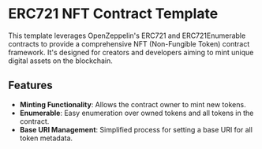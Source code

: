 # ERC721 NFT Contract Template

This template leverages OpenZeppelin's ERC721 and ERC721Enumerable contracts to provide a comprehensive NFT (Non-Fungible Token) contract framework. It's designed for creators and developers aiming to mint unique digital assets on the blockchain.

## Features

- **Minting Functionality**: Allows the contract owner to mint new tokens.
- **Enumerable**: Easy enumeration over owned tokens and all tokens in the contract.
- **Base URI Management**: Simplified process for setting a base URI for all token metadata.
